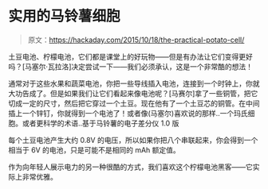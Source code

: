 # 实用的马铃薯细胞

> 原文：<https://hackaday.com/2015/10/18/the-practical-potato-cell/>

土豆电池、柠檬电池，它们都是课堂上的好玩物——但是有办法让它们变得更好吗？[马塞尔·瓦拉洛]决定尝试一下——我们必须承认，这是一个非常酷的想法！

通常对于这些水果和蔬菜电池，你把一些导线插入电池，连接到一个时钟上，你就大功告成了。但是如果我们让它们看起来像电池呢？[马赛尔]拿了一些铜管，把它切成一定的尺寸，然后把它穿过一个土豆。现在他有了一个土豆芯的铜管。在中间插上一个锌钉，你就得到一个电池了！或者像(马塞尔)喜欢说的那样..一个玛氏细胞。或者更科学的术语..基于马铃薯的电子差分仪 1.0 版

每个土豆电池产生大约 0.8V 的电压，所以如果你把八个串联起来，你会得到一个相当于 6V 的电池，只是可能不是相同的 mAh 额定值。

作为向年轻人展示电力的另一种很酷的方式，我们喜欢这个柠檬电池黑客——它实际上非常优雅。